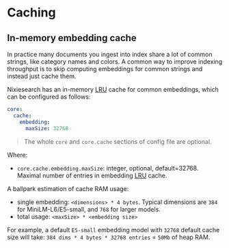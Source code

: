 # Caching

## In-memory embedding cache

In practice many documents you ingest into index share a lot of common strings, like category names and colors. A common way to improve indexing throughput is to skip computing embeddings for common strings and instead just cache them.

Nixiesearch has an in-memory [LRU](https://en.wikipedia.org/wiki/Cache_replacement_policies) cache for common embeddings, which can be configured as follows:

```yaml
core:
  cache:
    embedding:
      maxSize: 32768
```

> The whole `core` and `core.cache` sections of config file are optional.

Where:

* `core.cache.embedding.maxSize`: integer, optional, default=32768. Maximal number of entries in embedding [LRU](https://en.wikipedia.org/wiki/Cache_replacement_policies) cache.

A ballpark estimation of cache RAM usage:

* single embedding: `<dimensions> * 4 bytes`. Typical dimensions are `384` for MiniLM-L6/E5-small, and `768` for larger models.
* total usage: `<maxSize> * <embedding size>`

For example, a default `E5-small` embedding model with `32768` default cache size will take: `384 dims * 4 bytes * 32768 entries` = `50Mb` of heap RAM.